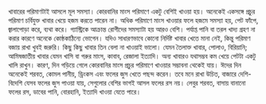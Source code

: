খাবারের পরিমাণটাই আসলে মূল সমস্যা। কোরবানির মাংস পরিমাণে একটু বেশিই খাওয়া হয়। অনেকেই একসঙ্গে প্রচুর পরিমাণ চর্বিযুক্ত খাবার খেয়ে হজম করতে পারেন না। অধিক পরিমাণে মাংস খাওয়ার ফলে হজমে সমস্যা হয়, পেট ফাঁপে, জ্বালাপোড়া করে, ব্যথা করে। গ্যাস্ট্রিকে আক্রান্ত রোগীদের সমস্যাটা হয় আরও বেশি। পর্যাপ্ত পানি বা তরল খাদ্য গ্রহণ না করার কারণে অনেকে কোষ্ঠকাঠিন্যে ভোগেন। যদিও সাধারণভাবে কোনো নির্দিষ্ট খাবার খেতে মানা নেই, কিন্তু পরিমাণ বজায় রাখা খুবই জরুরি। কিছু কিছু খাবার তিন বেলা না খাওয়াই ভালো। যেমন তৈলাক্ত খাবার, পোলাও, বিরিয়ানি; আমিষজাতীয় খাবার যেমন খাসি বা গরুর মাংস, কাবাব, রেজালা ইত্যাদি। অন্য খাবারও যথাসম্ভব কম খেয়ে পেটটা একটু খালি রাখুন। কারণ, দিন গড়িয়ে গেলে কোরবানির মাংস প্রচুর পরিমাণে খাওয়ার সম্ভাবনা থেকেই যায়। ঈদের দিন অনেকেই শরবত, কোমল পানীয়, ড্রিংকস এবং ফলের জুস খেতে পছন্দ করেন। তবে মনে রাখা উচিত, বাজারে দেশি-বিদেশি যেসব ফলের জুস পাওয়া যায়, সেগুলোর বেশির ভাগই আসল ফলের রস নয়। লেবুর শরবত, বাসায় বানানো ফলের রস, ডাবের পানি, বোরহানি, ইত্যাদি খাওয়া যেতে পারে।
